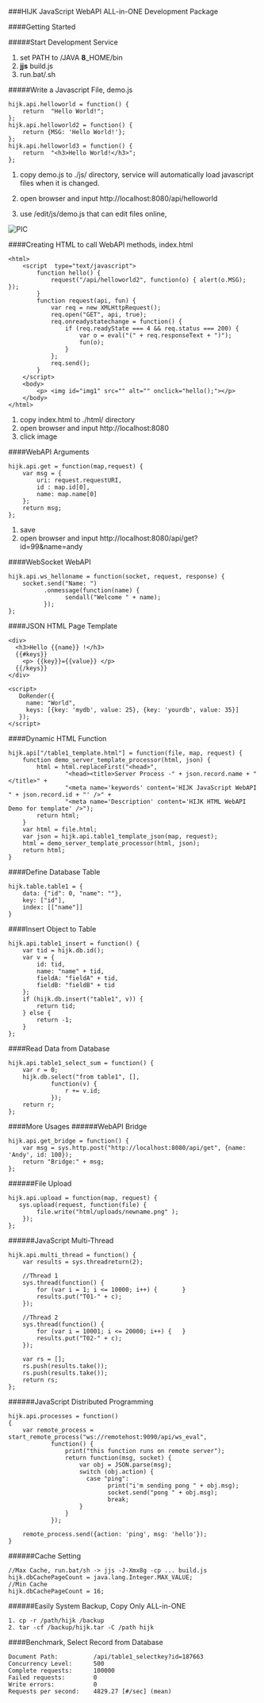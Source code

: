 ###HIJK JavaScript WebAPI ALL-in-ONE Development Package

####Getting Started

#####Start Development Service

1. set PATH to /JAVA **8**_HOME/bin
2. **jjs** build.js
3. run.bat/.sh

#####Write a Javascript File, demo.js

```
hijk.api.helloworld = function() {
    return  "Hello World!";
};
hijk.api.helloworld2 = function() {
    return {MSG: 'Hello World!'};
};
hijk.api.helloworld3 = function() {
    return  "<h3>Hello World!</h3>";
};
```

1. copy demo.js to ./js/ directory, service will automatically load javascript files when it is changed.

2. open browser and input http://localhost:8080/api/helloworld

3. use /edit/js/demo.js that can edit files online, 

![PIC](https://github.com/iboxdb/hijk/raw/master/html/images/HIJK.png)

####Creating HTML to call WebAPI methods, index.html

```
<html> 
    <script  type="text/javascript">
        function hello() {
            request("/api/helloworld2", function(o) { alert(o.MSG); });
        }
        function request(api, fun) {
            var req = new XMLHttpRequest();
            req.open("GET", api, true);
            req.onreadystatechange = function() {
                if (req.readyState === 4 && req.status === 200) {
                    var o = eval("(" + req.responseText + ")");
                    fun(o);
                }
            };
            req.send();
        }
    </script>
    <body>
        <p> <img id="img1" src="" alt="" onclick="hello();"></p>
    </body>
</html>

```

1. copy index.html to ./html/ directory
2. open browser and input http://localhost:8080
3. click image

####WebAPI Arguments

```
hijk.api.get = function(map,request) {
    var msg = {
        uri: request.requestURI,
        id : map.id[0],
        name: map.name[0] 
    };
    return msg;
};
```

1. save
2. open browser and input http://localhost:8080/api/get?id=99&name=andy

####WebSocket WebAPI

```
hijk.api.ws_helloname = function(socket, request, response) {
    socket.send("Name: ")
          .onmessage(function(name) { 
                sendall("Welcome " + name); 
          });
};
```

####JSON HTML Page Template
```
<div>
  <h3>Hello {{name}} !</h3>
  {{#keys}}
    <p> {{key}}={{value}} </p>
  {{/keys}}
</div>

<script>
   DoRender({
     name: "World",
     keys: [{key: 'mydb', value: 25}, {key: 'yourdb', value: 35}]
   });
</script>     
```        

####Dynamic HTML Function
```
hijk.api["/table1_template.html"] = function(file, map, request) {
    function demo_server_template_processor(html, json) {
        html = html.replaceFirst("<head>",
                "<head><title>Server Process -" + json.record.name + "</title>" +
                "<meta name='keywords' content='HIJK JavaScript WebAPI " + json.record.id + "' />" +
                "<meta name='Description' content='HIJK HTML WebAPI Demo for template' />");
        return html;
    }
    var html = file.html;
    var json = hijk.api.table1_template_json(map, request);
    html = demo_server_template_processor(html, json);
    return html;
}
```

####Define Database Table

```
hijk.table.table1 = {
    data: {"id": 0, "name": ""},
    key: ["id"],
    index: [["name"]]
}
```

####Insert Object to Table

```
hijk.api.table1_insert = function() {
    var tid = hijk.db.id();
    var v = {
        id: tid,
        name: "name" + tid,
        fieldA: "fieldA" + tid,
        fieldB: "fieldB" + tid
    };
    if (hijk.db.insert("table1", v)) {
        return tid;
    } else {
        return -1;
    }
};
```

####Read Data from Database

```
hijk.api.table1_select_sum = function() {
    var r = 0;
    hijk.db.select("from table1", [],
            function(v) {
                r += v.id; 
            });
    return r;
};
```

####More Usages
######WebAPI Bridge

```
hijk.api.get_bridge = function() {
    var msg = sys.http.post("http://localhost:8080/api/get", {name: 'Andy', id: 100});
    return "Bridge:" + msg;
};
```

######File Upload
```
hijk.api.upload = function(map, request) {
   sys.upload(request, function(file) { 
        file.write("html/uploads/newname.png" );
    });
};
```

######JavaScript Multi-Thread

```
hijk.api.multi_thread = function() {
    var results = sys.threadreturn(2);

    //Thread 1
    sys.thread(function() {
        for (var i = 1; i <= 10000; i++) {       }
        results.put("T01-" + c);
    });

    //Thread 2
    sys.thread(function() { 
        for (var i = 10001; i <= 20000; i++) {   }
        results.put("T02-" + c);
    });

    var rs = []; 
    rs.push(results.take());
    rs.push(results.take()); 
    return rs;
};
```

######JavaScript Distributed Programming

```
hijk.api.processes = function()
{
    var remote_process = start_remote_process("ws://remotehost:9090/api/ws_eval",
            function() {
                print("this function runs on remote server");
                return function(msg, socket) {
                    var obj = JSON.parse(msg);
                    switch (obj.action) {
                      case "ping":
                            print("i'm sending pong " + obj.msg);
                            socket.send("pong " + obj.msg);
                            break;
                    }
                }
            });
            
    remote_process.send({action: 'ping', msg: 'hello'});        
}            
```

######Cache Setting

```
//Max Cache, run.bat/sh -> jjs -J-Xmx8g -cp ... build.js
hijk.dbCachePageCount = java.lang.Integer.MAX_VALUE;
//Min Cache
hijk.dbCachePageCount = 16;
```

######Easily System Backup, Copy Only ALL-in-ONE

```
1. cp -r /path/hijk /backup
2. tar -cf /backup/hijk.tar -C /path hijk
```

####Benchmark, Select Record from Database

```
Document Path:          /api/table1_selectkey?id=187663
Concurrency Level:      500
Complete requests:      100000
Failed requests:        0
Write errors:           0
Requests per second:    4829.27 [#/sec] (mean)
```


